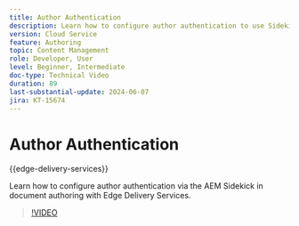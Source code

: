 ```yaml
---
title: Author Authentication
description: Learn how to configure author authentication to use Sidekick in Edge Delivery.
version: Cloud Service
feature: Authoring
topic: Content Management
role: Developer, User
level: Beginner, Intermediate
doc-type: Technical Video
duration: 89
last-substantial-update: 2024-06-07
jira: KT-15674
---
```


# Author Authentication

{{edge-delivery-services}}

Learn how to configure author authentication via the AEM Sidekick in document authoring with Edge Delivery Services.

>[!VIDEO](https://video.tv.adobe.com/v/3429594/?learn=on)
